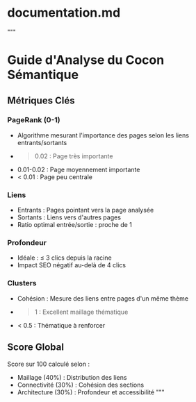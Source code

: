 # documentation.md
"""
# Guide d'Analyse du Cocon Sémantique

## Métriques Clés

### PageRank (0-1)
- Algorithme mesurant l'importance des pages selon les liens entrants/sortants
- > 0.02 : Page très importante
- 0.01-0.02 : Page moyennement importante 
- < 0.01 : Page peu centrale

### Liens
- Entrants : Pages pointant vers la page analysée
- Sortants : Liens vers d'autres pages
- Ratio optimal entrée/sortie : proche de 1

### Profondeur
- Idéale : ≤ 3 clics depuis la racine
- Impact SEO négatif au-delà de 4 clics

### Clusters
- Cohésion : Mesure des liens entre pages d'un même thème
- > 1 : Excellent maillage thématique
- < 0.5 : Thématique à renforcer

## Score Global
Score sur 100 calculé selon :
- Maillage (40%) : Distribution des liens
- Connectivité (30%) : Cohésion des sections
- Architecture (30%) : Profondeur et accessibilité
"""
